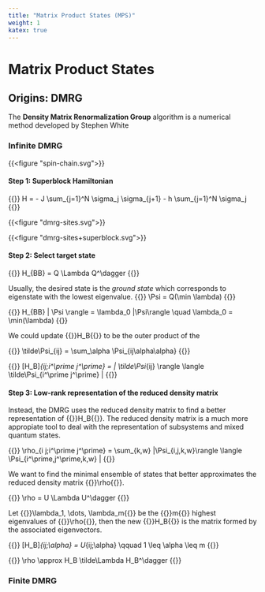 ```yaml
---
title: "Matrix Product States (MPS)"
weight: 1
katex: true
---
```


# Matrix Product States

## Origins: DMRG

The **Density Matrix Renormalization Group** algorithm is a numerical method developed by Stephen White

### Infinite DMRG


{{<figure "spin-chain.svg">}}

#### Step 1: Superblock Hamiltonian

{{<katex display>}}
H = - J \sum_{j=1}^N \sigma_j \sigma_{j+1} - h \sum_{j=1}^N \sigma_j
{{</katex>}}

{{<figure "dmrg-sites.svg">}}

{{<figure "dmrg-sites+superblock.svg">}}

#### Step 2: Select target state

{{<katex display>}}
H_{BB} = Q \Lambda Q^\dagger
{{</katex>}}

Usually, the desired state is the _ground state_ which corresponds to eigenstate with the lowest eigenvalue.
{{<katex display>}}
\Psi = Q(\min \lambda)
{{</katex>}}

{{<katex display>}}
H_{BB} | \Psi \rangle = \lambda_0 |\Psi\rangle \quad \lambda_0 = \min(\lambda)
{{</katex>}}

We could update {{<katex>}}H_B{{</katex>}} to be the outer product of the

{{<katex display>}}
\tilde\Psi_{ij} = \sum_\alpha \Psi_{ij\alpha\alpha}
{{</katex>}}

{{<katex display>}}
[H_B]_{ij;i^\prime j^\prime} = | \tilde\Psi_{ij} \rangle \langle \tilde\Psi_{i^\prime j^\prime} |
{{</katex>}}

#### Step 3: Low-rank representation of the reduced density matrix
Instead, the DMRG uses the reduced density matrix to find a better representation of {{<katex>}}H_B{{</katex>}}. The reduced density matrix is a much more appropiate tool to deal with the representation of subsystems and mixed quantum states.

{{<katex display>}}
\rho_{i j;i^\prime j^\prime} = \sum_{k,w} |\Psi_{i,j,k,w}\rangle \langle \Psi_{i^\prime,j^\prime,k,w} |
{{</katex>}}

We want to find the minimal ensemble of states that better approximates the reduced density matrix {{<katex>}}\rho{{</katex>}}.

{{<katex display>}}
\rho = U \Lambda U^\dagger
{{</katex>}}

<!-- As the density matrix is always positive-definite, all its eigenvalues are positive and -->
Let {{<katex>}}\lambda_1, \dots, \lambda_m{{</katex>}} be the {{<katex>}}m{{</katex>}} highest eigenvalues of {{<katex>}}\rho{{</katex>}}, then the new {{<katex>}}H_B{{</katex>}} is the matrix formed by the associated eigenvectors.

{{<katex display>}}
[H_B]_{ij;\alpha} = U_{ij;\alpha} \qquad 1 \leq \alpha \leq m
{{</katex>}}

{{<katex display>}}
\rho \approx H_B \tilde\Lambda H_B^\dagger
{{</katex>}}

### Finite DMRG